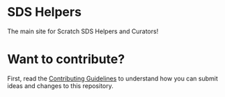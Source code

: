 # SDS Helpers
The main site for Scratch SDS Helpers and Curators!

# Want to contribute?
First, read the [Contributing Guidelines](CONTRIBUTING.md) to understand how you can submit ideas and changes to this repository.
